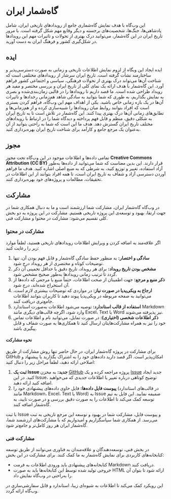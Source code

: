 # گاه‌شمار ایران

این وب‌گاه با هدف نمایش گاه‌شماری جامع از رویدادهای تاریخی ایران، شامل پادشاهی‌ها، جنگ‌ها، شخصیت‌های برجسته و دیگر وقایع مهم شکل گرفته است. با مرور تاریخ ایران در این گاه‌شمار، می‌توانید درک بهتری از تحولات و تاثیرات مهم این رویدادها در شکل‌گیری کشور و فرهنگ ایران به دست آورید.

## ایده

ایده ایجاد این وبگاه از لزوم نمایش اطلاعات تاریخی و زمانی به صورت دسترسی‌پذیر و ساختارمند نشأت گرفته است. تاریخ ایران سرشار از رویدادهای مختلفی است که شناخت آن‌ها می‌تواند درک بهتری از تحولات فرهنگی، سیاسی و اجتماعی کشور فراهم آورد. این گاه‌شمار با هدف ارائه یک نمای کلی از تاریخ ایران و بررسی مختصر و مفید هر رویداد طراحی شده است. ما قصد داریم تا رویدادها را در قالبی زمان‌بندی‌شده و بصری به نمایش بگذاریم، به طوری که شما بتوانید به سادگی شاهد هم‌زمانی رخدادها و تاثیرات آن‌ها در یک بازه زمانی خاص باشید. یکی از اهداف مهم این وب‌گاه، فراهم کردن بستری است که افراد بتوانند روابط میان رویدادها را شبیه‌سازی کرده و از هم‌زمانی‌ها و تطابق‌های زمانی آن‌ها درک بهتری پیدا کنند. این گاه‌شمار در تلاش است تا به تاریخ ایران به شکلی دقیق، منظم و قابل فهم پرداخته و دیدگاه شما را در ارتباط با رویدادهای مختلف تاریخ ایران گسترش دهد. هدف ما این است که شما به راحتی بتوانید از آن به‌عنوان یک مرجع جامع و کارآمد برای شناخت تاریخ ایران بهره‌برداری کنید.

## مجوز

تمامی داده‌ها و اطلاعات موجود در این وب‌گاه تحت مجوز **Creative Commons Attribution (CC BY)** قرار دارند. این بدین معناست که شما می‌توانید از داده‌ها به‌طور آزاد استفاده، تغییر و توزیع کنید، به شرطی که به منبع اصلی اشاره کنید. هدف ما فراهم آوردن دسترسی آزاد و شفاف به تاریخ ایران است، تا همه افراد بتوانند از این اطلاعات در تحقیقات، مطالعات و پروژه‌های خود بهره‌برداری کنند.

## مشارکت

در وب‌گاه گاه‌شمار ایران، مشارکت شما ارزشمند است و ما به دنبال همکاری شما در جهت ارتقا، بهبود و توسعه‌ی این پروژه تاریخی هستیم. مشارکت در این پروژه به دو بخش کلی تقسیم می‌شود: مشارکت در محتوا و مشارکت فنی.


### مشارکت در محتوا

اگر علاقه‌مند به اضافه کردن و ویرایش اطلاعات رویدادهای تاریخی هستید، لطفاً موارد زیر را رعایت کنید:

1. **سادگی و اختصار:** به منظور حفظ سادگی گاه‌شمار و قابل فهم بودن آن، تنها توضیحات کوتاه و مختصری از هر رویداد درج شود.
2. **مشخص بودن تاریخ رویداد:** برای هر رویداد، تاریخ دقیق یا حداقل تخمینی آن ذکر گردد تا ترتیب زمانی رویدادها به‌طور صحیح مشخص شود.
3. **ذکر منبع و مرجع:** جهت اطمینان از صحت اطلاعات، حتماً منبع یا مرجعی که داده‌ها از آن استخراج شده‌اند، درج شود.
4. **ارجاع به ویکی‌پدیا در صورت نیاز:** در مواردی که توضیحات بیشتری لازم است، می‌توانید به صفحه مربوطه در ویکی‌پدیا پیوند دهید تا کاربران بتوانند اطلاعات جامع‌تری دریافت کنند.
5. **استفاده از قالب استاندارد:** توصیه می‌شود اطلاعات به‌صورت استاندارد Markdown وارد شود، اگرچه قالب‌های دیگری مانند Excel، Text یا Word نیز پذیرفته می‌شوند.
6. **ذکر اطلاعات شخصی (اختیاری):** در صورت تمایل، می‌توانید نام و اطلاعات تماس خود را نیز به همراه مشارکت‌هایتان ارسال کنید تا همکاری‌ها به صورت شفاف و قابل پیگیری باشد.

#### نحوه مشارکت

برای مشارکت در پروژه گاه‌شمار ایران، در حال حاضر تنها روش مشارکت از طریق GitHub امکان‌پذیر است. اگر قصد دارید داده‌های خود را به اشتراک بگذارید یا پیشنهاد و اصلاحی ارائه دهید، لطفاً مراحل زیر را دنبال کنید:

1. **ثبت یک Issue جدید:** به مخزن [GitHub](https://github.com/dnegar/irantimeline) پروژه مراجعه کرده و یک [Issue](https://github.com/dnegar/irantimeline/issues) جدید ایجاد کنید. در این Issue، توضیح کوتاهی درباره تغییر یا اطلاعات جدیدی که می‌خواهید اضافه کنید ارائه دهید.
2. **پیوست فایل داده‌ها:** فایل حاوی داده‌های پیشنهادی خود را (در قالب‌های استاندارد مانند Markdown، Excel، Text یا Word) به Issue ضمیمه نمایید. این فایل به تیم توسعه کمک می‌کند تا اطلاعات را به صورت دقیق بررسی و در صورت تایید، به گاه‌شمار اضافه کنند.

با ثبت Issue و پیوست فایل، مشارکت شما در بهبود و توسعه این مرجع تاریخی به ثبت می‌رسد. از همکاری شما سپاسگزاریم و امیدواریم که با مشارکت‌های ارزشمند شما، گاه‌شمار ایران هر روز کامل‌تر و جامع‌تر شود.

### مشارکت فنی

در بخش فنی، توسعه‌دهندگان و علاقه‌مندان به فناوری می‌توانند از طریق توسعه کتابخانه‌های کاربردی برای نمایش گاه‌شمار به ما کمک کنند. برای مشارکت در این بخش:

- کتابخانه‌های پیشنهادی باید ورودی اطلاعات به فرمت Markdown دریافت کنند.
- خروجی تولید شده توسط این کتابخانه‌ها باید به صورت HTML ارائه شود تا بتوان آن را به‌راحتی در وب‌گاه نمایش داد.

این رویکرد کمک می‌کند تا اطلاعات به شیوه‌ای زیبا، استاندارد و قابل سفارشی‌سازی در وب‌گاه ارائه گردد.